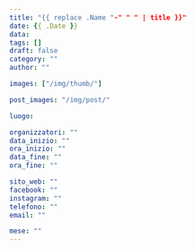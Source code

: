 ```yaml
---
title: "{{ replace .Name "-" " " | title }}"
date: {{ .Date }}
data: 
tags: []
draft: false
category: ""
author: ""

images: ["/img/thumb/"]

post_images: "/img/post/"

luogo:

organizzatori: ""
data_inizio: ""
ora_inizio: ""
data_fine: ""
ora_fine: ""

sito_web: ""
facebook: ""
instagram: ""
telefono: ""
email: ""

mese: ""
---
```


